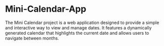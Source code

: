 # Mini-Calendar-App
The Mini Calendar project is a web application designed to provide a simple and interactive way to view and manage dates. It features a dynamically generated calendar that highlights the current date and allows users to navigate between months.
